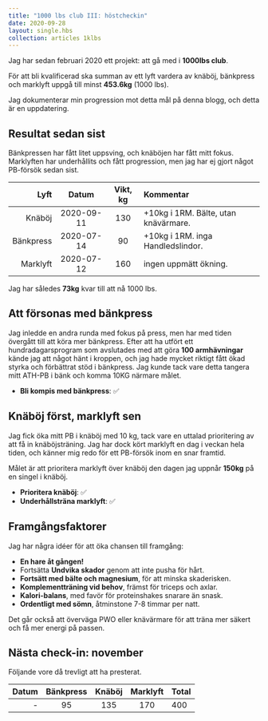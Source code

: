 ```yaml
---
title: "1000 lbs club III: höstcheckin"
date: 2020-09-28
layout: single.hbs
collection: articles 1klbs
---
```


Jag har sedan februari 2020 ett projekt: att gå med i **1000lbs club**.

För att bli kvalificerad ska summan av ett lyft vardera av knäböj, bänkpress och
marklyft uppgå till minst **453.6kg** (1000 lbs).

Jag dokumenterar min progression mot detta mål på denna blogg, och detta är en
uppdatering.

## Resultat sedan sist

Bänkpressen har fått litet uppsving, och knäböjen har fått mitt fokus.
Marklyften har underhållits och fått progression, men jag har ej gjort något
PB-försök sedan sist.

|      Lyft |   Datum    | Vikt, kg | Kommentar                            |
| --------: | :--------: | :------: | :----------------------------------- |
|    Knäböj | 2020-09-11 |   130    | +10kg i 1RM. Bälte, utan knävärmare. |
| Bänkpress | 2020-07-14 |    90    | +10kg i 1RM. inga Handledslindor.    |
|  Marklyft | 2020-07-12 |   160    | ingen uppmätt ökning.                |

Jag har således **73kg** kvar till att nå 1000 lbs.

## Att försonas med bänkpress

Jag inledde en andra runda med fokus på press, men har med tiden övergått till
att köra mer bänkpress. Efter att ha utfört ett hundradagarsprogram som
avslutades med att göra **100 armhävningar** kände jag att något hänt i kroppen,
och jag hade mycket riktigt fått ökad styrka och förbättrat stöd i bänkpress.
Jag kunde tack vare detta tangera mitt ATH-PB i bänk och komma 10KG närmare
målet.

- **Bli kompis med bänkpress**: ✅

## Knäböj först, marklyft sen

Jag fick öka mitt PB i knäböj med 10 kg, tack vare en uttalad prioritering av
att få in knäböjsträning. Jag har dock kört marklyft en dag i veckan hela tiden,
och känner mig redo för ett PB-försök inom en snar framtid.

Målet är att prioritera marklyft över knäböj den dagen jag uppnår **150kg** på
en singel i knäböj.

- **Prioritera knäböj**: ✅
- **Underhållsträna marklyft**: ✅

## Framgångsfaktorer

Jag har några idéer för att öka chansen till framgång:

- **En hare åt gången!**
- Fortsätta **Undvika skador** genom att inte pusha för hårt.
- **Fortsätt med bälte och magnesium**, för att minska skaderisken.
- **Komplementträning vid behov**, främst för triceps och axlar.
- **Kalori-balans**, med favör för proteinshakes snarare än snask.
- **Ordentligt med sömn**, åtminstone 7-8 timmar per natt.

Det går också att överväga PWO eller knävärmare för att träna mer säkert och få mer energi på passen.

## Nästa check-in: november

Följande vore då trevligt att ha presterat.

| Datum | Bänkpress | Knäböj | Marklyft | Total |
| ----: | :-------: | :----: | :------: | :---- |
|     - |    95     |  135   |   170    | 400   |

[1]: https://www.styrkelabbet.se/app/
[2]: https://sv.wikipedia.org/wiki/Styrkelyft
[3]: https://sv.wikipedia.org/wiki/Milit%C3%A4rpress
[4]: https://www.omnicalculator.com/health/navy-body-fat
